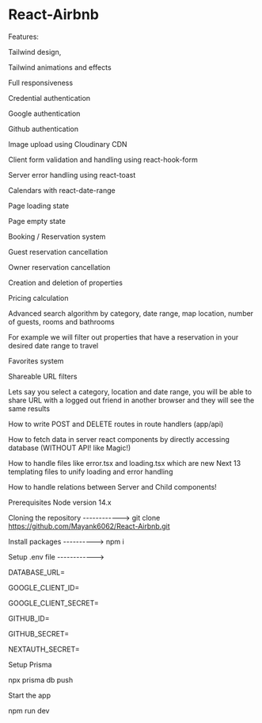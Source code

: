 # React-Airbnb

Features:

Tailwind design,

Tailwind animations and effects

Full responsiveness

Credential authentication

Google authentication

Github authentication

Image upload using Cloudinary CDN

Client form validation and handling using react-hook-form

Server error handling using react-toast

Calendars with react-date-range

Page loading state

Page empty state

Booking / Reservation system

Guest reservation cancellation

Owner reservation cancellation

Creation and deletion of properties

Pricing calculation

Advanced search algorithm by category, date range, map location, number of guests, rooms and bathrooms

For example we will filter out properties that have a reservation in your desired date range to travel

Favorites system

Shareable URL filters

Lets say you select a category, location and date range, you will be able to share URL with a logged out friend in another browser and they will see the same results

How to write POST and DELETE routes in route handlers (app/api)

How to fetch data in server react components by directly accessing database (WITHOUT API! like Magic!)

How to handle files like error.tsx and loading.tsx which are new Next 13 templating files to unify loading and error handling

How to handle relations between Server and Child components!

Prerequisites
Node version 14.x

Cloning the repository ------------>
git clone https://github.com/Mayank6062/React-Airbnb.git

Install packages   ---------->
npm i

Setup .env file ------------>

DATABASE_URL=

GOOGLE_CLIENT_ID=

GOOGLE_CLIENT_SECRET=

GITHUB_ID=

GITHUB_SECRET=

NEXTAUTH_SECRET=

Setup Prisma

npx prisma db push

Start the app

npm run dev
